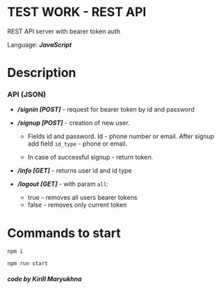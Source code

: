 # TEST WORK - REST API
REST API server with bearer token auth

Language: ***JavaScript***

# Description
### API (JSON)
- ***/signin [POST]*** - request for bearer token by id and password


- ***/signup [POST]*** - creation of new user.

  - Fields id and password. Id - phone number or email. After signup add field `id_type` - phone or email.

  - In case of successful signup - return token.


- ***/info [GET]*** - returns user id and id type


- ***/logout [GET]*** - with param `all`:

  - true - removes all users bearer tokens 
  - false - removes only current token
# Commands to start
 ```
 npm i
 
 npm run start
```

#### *code by Kirill Maryukhna*
